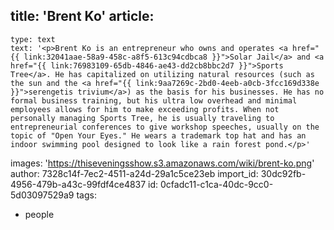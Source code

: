 title: 'Brent Ko'
article:
  -
    type: text
    text: '<p>Brent Ko is an entrepreneur who owns and operates <a href="{{ link:32041aae-58a9-458c-a8f5-613c94cdbca8 }}">Solar Jail</a> and <a href="{{ link:76983109-65db-4846-ae43-dd2cb8bbc2d7 }}">Sports Tree</a>. He has capitalized on utilizing natural resources (such as the sun and the <a href="{{ link:9aa7269c-2bd0-4eeb-a0cb-3fcc169d338e }}">serengetis trivium</a>) as the basis for his businesses. He has no formal business training, but his ultra low overhead and minimal employees allows for him to make exceeding profits. When not personally managing Sports Tree, he is usually traveling to entrepreneurial conferences to give workshop speeches, usually on the topic of "Open Your Eyes." He wears a trademark top hat and has an indoor swimming pool designed to look like a rain forest pond.</p>'
images: 'https://thiseveningsshow.s3.amazonaws.com/wiki/brent-ko.png'
author: 7328c14f-7ec2-4511-a24d-29a1c5ce23eb
import_id: 30dc92fb-4956-479b-a43c-99fdf4ce4837
id: 0cfadc11-c1ca-40dc-9cc0-5d03097529a9
tags:
  - people
